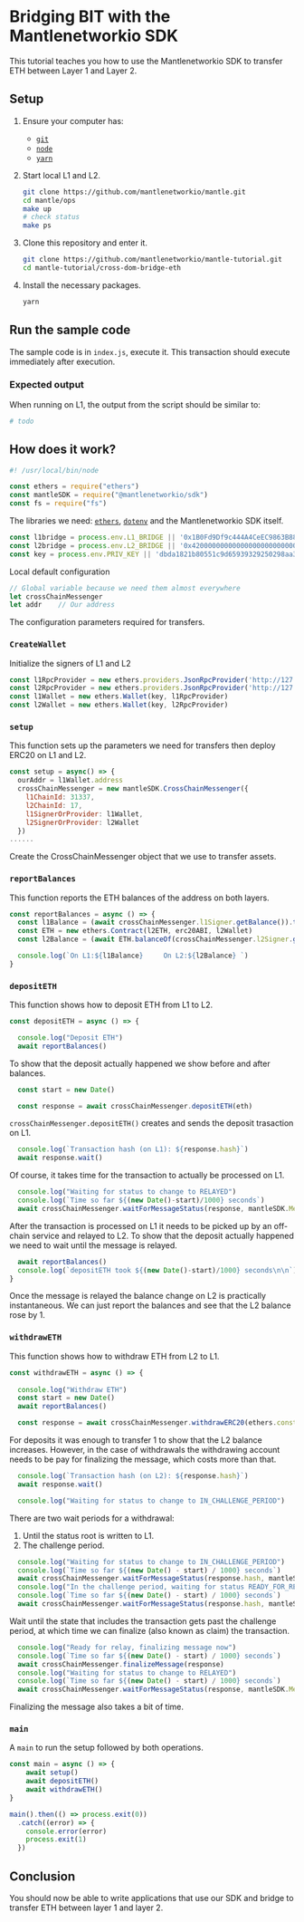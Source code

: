 # Bridging BIT with the Mantlenetworkio SDK

This tutorial teaches you how to use the Mantlenetworkio SDK to transfer ETH between Layer 1 and Layer 2.

## Setup

1. Ensure your computer has:
   - [`git`](https://git-scm.com/downloads)
   - [`node`](https://nodejs.org/en/)
   - [`yarn`](https://classic.yarnpkg.com/lang/en/docs/install/#mac-stable)

1. Start local L1 and L2.
    ```sh
    git clone https://github.com/mantlenetworkio/mantle.git
    cd mantle/ops
    make up
    # check status
    make ps
   ```
   
1. Clone this repository and enter it.

   ```sh
   git clone https://github.com/mantlenetworkio/mantle-tutorial.git
   cd mantle-tutorial/cross-dom-bridge-eth
   ```

1. Install the necessary packages.

   ```sh
   yarn
   ```

## Run the sample code

The sample code is in `index.js`, execute it.
This transaction should execute immediately after execution.

### Expected output

When running on L1, the output from the script should be similar to:

```sh
# todo
```

## How does it work?


```js
#! /usr/local/bin/node

const ethers = require("ethers")
const mantleSDK = require("@mantlenetworkio/sdk")
const fs = require("fs")

```

The libraries we need: [`ethers`](https://docs.ethers.io/v5/), [`dotenv`](https://www.npmjs.com/package/dotenv) and the Mantlenetworkio SDK itself.

```js
const l1bridge = process.env.L1_BRIDGE || '0x1B0Fd9Df9c444A4CeEC9863B88e1D7Cb3db621c0'
const l2bridge = process.env.L2_BRIDGE || '0x4200000000000000000000000000000000000010'
const key = process.env.PRIV_KEY || 'dbda1821b80551c9d65939329250298aa3472ba22feea921c0cf5d620ea67b97'
```

Local default configuration

```js
// Global variable because we need them almost everywhere
let crossChainMessenger
let addr    // Our address
```

The configuration parameters required for transfers.

### `CreateWallet`

Initialize the signers of L1 and L2

```js
const l1RpcProvider = new ethers.providers.JsonRpcProvider('http://127.0.0.1:9545')
const l2RpcProvider = new ethers.providers.JsonRpcProvider('http://127.0.0.1:8545')
const l1Wallet = new ethers.Wallet(key, l1RpcProvider)
const l2Wallet = new ethers.Wallet(key, l2RpcProvider)
```

### `setup`

This function sets up the parameters we need for transfers then deploy ERC20 on L1 and L2.

```js
const setup = async() => {
  ourAddr = l1Wallet.address
  crossChainMessenger = new mantleSDK.CrossChainMessenger({
    l1ChainId: 31337, 
    l2ChainId: 17,  
    l1SignerOrProvider: l1Wallet,
    l2SignerOrProvider: l2Wallet
  })
......
```
Create the CrossChainMessenger object that we use to transfer assets.

### `reportBalances`

This function reports the ETH balances of the address on both layers.

```js
const reportBalances = async () => {
  const l1Balance = (await crossChainMessenger.l1Signer.getBalance()).toString().slice(0, -18)
  const ETH = new ethers.Contract(l2ETH, erc20ABI, l2Wallet)
  const l2Balance = (await ETH.balanceOf(crossChainMessenger.l2Signer.getAddress())).toString().slice(0, -18)

  console.log(`On L1:${l1Balance}     On L2:${l2Balance} `)
}
```

### `depositETH`

This function shows how to deposit ETH from L1 to L2.

```js
const depositETH = async () => {

  console.log("Deposit ETH")
  await reportBalances()
```

To show that the deposit actually happened we show before and after balances.

```js  
  const start = new Date()

  const response = await crossChainMessenger.depositETH(eth)
```

`crossChainMessenger.depositETH()` creates and sends the deposit trasaction on L1.

```js
  console.log(`Transaction hash (on L1): ${response.hash}`)
  await response.wait()
```

Of course, it takes time for the transaction to actually be processed on L1.

```js
  console.log("Waiting for status to change to RELAYED")
  console.log(`Time so far ${(new Date()-start)/1000} seconds`)
  await crossChainMessenger.waitForMessageStatus(response, mantleSDK.MessageStatus.RELAYED)
```

After the transaction is processed on L1 it needs to be picked up by an off-chain service and relayed to L2. 
To show that the deposit actually happened we need to wait until the message is relayed. 

```js
  await reportBalances()    
  console.log(`depositETH took ${(new Date()-start)/1000} seconds\n\n`)
}
```

Once the message is relayed the balance change on L2 is practically instantaneous.
We can just report the balances and see that the L2 balance rose by 1.

### `withdrawETH`

This function shows how to withdraw ETH from L2 to L1.

```js
const withdrawETH = async () => { 
  
  console.log("Withdraw ETH")
  const start = new Date()  
  await reportBalances()

  const response = await crossChainMessenger.withdrawERC20(ethers.constants.AddressZero, l2ETH, eth)
```

For deposits it was enough to transfer 1 to show that the L2 balance increases.
However, in the case of withdrawals the withdrawing account needs to be pay for finalizing the message, which costs more than that.

```js
  console.log(`Transaction hash (on L2): ${response.hash}`)
  await response.wait()

  console.log("Waiting for status to change to IN_CHALLENGE_PERIOD")
```

There are two wait periods for a withdrawal:

1. Until the status root is written to L1. 
1. The challenge period.

```js
  console.log("Waiting for status to change to IN_CHALLENGE_PERIOD")
  console.log(`Time so far ${(new Date() - start) / 1000} seconds`)
  await crossChainMessenger.waitForMessageStatus(response.hash, mantleSDK.MessageStatus.IN_CHALLENGE_PERIOD)
  console.log("In the challenge period, waiting for status READY_FOR_RELAY")
  console.log(`Time so far ${(new Date() - start) / 1000} seconds`)
  await crossChainMessenger.waitForMessageStatus(response.hash, mantleSDK.MessageStatus.READY_FOR_RELAY)
```

Wait until the state that includes the transaction gets past the challenge period, at which time we can finalize (also known as claim) the transaction.

```js
  console.log("Ready for relay, finalizing message now")
  console.log(`Time so far ${(new Date() - start) / 1000} seconds`)
  await crossChainMessenger.finalizeMessage(response)
  console.log("Waiting for status to change to RELAYED")
  console.log(`Time so far ${(new Date() - start) / 1000} seconds`)
  await crossChainMessenger.waitForMessageStatus(response, mantleSDK.MessageStatus.RELAYED)
```

Finalizing the message also takes a bit of time.


### `main`

A `main` to run the setup followed by both operations.

```js
const main = async () => {    
    await setup()
    await depositETH()
    await withdrawETH() 
}

main().then(() => process.exit(0))
  .catch((error) => {
    console.error(error)
    process.exit(1)
  })
```

## Conclusion

You should now be able to write applications that use our SDK and bridge to transfer ETH between layer 1 and layer 2. 